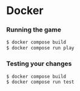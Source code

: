 # Docker 
### Running the game
```bash
$ docker compose build
$ docker compose run play
```

### Testing your changes
```bash
$ docker compose build
$ docker compose run test
```

